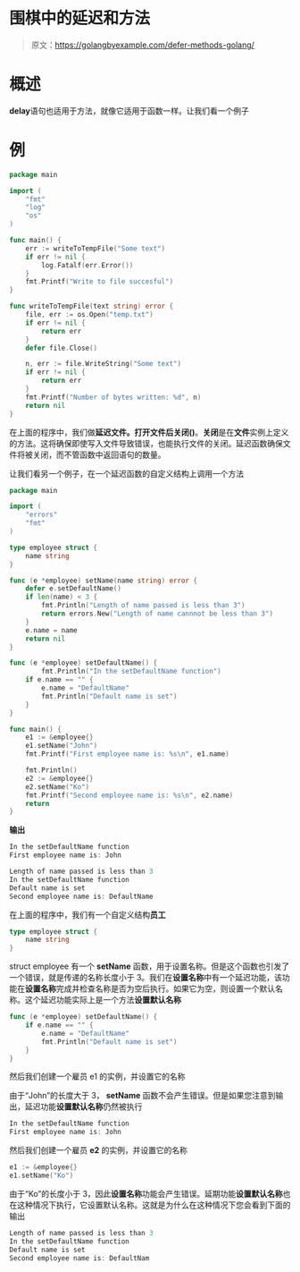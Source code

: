 # 围棋中的延迟和方法

> 原文：<https://golangbyexample.com/defer-methods-golang/>

# **概述**

**delay**语句也适用于方法，就像它适用于函数一样。让我们看一个例子

# **例**

```go
package main

import (
    "fmt"
    "log"
    "os"
)

func main() {
    err := writeToTempFile("Some text")
    if err != nil {
        log.Fatalf(err.Error())
    }
    fmt.Printf("Write to file succesful")
}

func writeToTempFile(text string) error {
    file, err := os.Open("temp.txt")
    if err != nil {
        return err
    }
    defer file.Close()

    n, err := file.WriteString("Some text")
    if err != nil {
        return err
    }
    fmt.Printf("Number of bytes written: %d", n)
    return nil
}
```

在上面的程序中，我们做**延迟文件。打开文件后关闭()**。**关闭**是在**文件**实例上定义的方法。这将确保即使写入文件导致错误，也能执行文件的关闭。延迟函数确保文件将被关闭，而不管函数中返回语句的数量。

让我们看另一个例子，在一个延迟函数的自定义结构上调用一个方法

```go
package main

import (
	"errors"
	"fmt"
)

type employee struct {
	name string
}

func (e *employee) setName(name string) error {
	defer e.setDefaultName()
	if len(name) < 3 {
		fmt.Println("Length of name passed is less than 3")
		return errors.New("Length of name cannnot be less than 3")
	}
	e.name = name
	return nil
}

func (e *employee) setDefaultName() {
        fmt.Println("In the setDefaultName function")
	if e.name == "" {
		e.name = "DefaultName"
		fmt.Println("Default name is set")
	}
}

func main() {
	e1 := &employee{}
	e1.setName("John")
	fmt.Printf("First employee name is: %s\n", e1.name)

	fmt.Println()
	e2 := &employee{}
	e2.setName("Ko")
	fmt.Printf("Second employee name is: %s\n", e2.name)
	return
}
```

**输出**

```go
In the setDefaultName function
First employee name is: John

Length of name passed is less than 3
In the setDefaultName function
Default name is set
Second employee name is: DefaultName
```

在上面的程序中，我们有一个自定义结构**员工**

```go
type employee struct {
	name string
}
```

struct employee 有一个 **setName** 函数，用于设置名称。但是这个函数也引发了一个错误，就是传递的名称长度小于 3。我们在**设置名称**中有一个延迟功能，该功能在**设置名称**完成并检查名称是否为空后执行。如果它为空，则设置一个默认名称。这个延迟功能实际上是一个方法**设置默认名称**

```go
func (e *employee) setDefaultName() {
	if e.name == "" {
		e.name = "DefaultName"
		fmt.Println("Default name is set")
	}
}
```

然后我们创建一个雇员 e1 的实例，并设置它的名称

由于“John”的长度大于 3， **setName** 函数不会产生错误。但是如果您注意到输出，延迟功能**设置默认名称**仍然被执行

```go
In the setDefaultName function
First employee name is: John
```

然后我们创建一个雇员 **e2** 的实例，并设置它的名称

```go
e1 := &employee{}
e1.setName("Ko")
```

由于“Ko”的长度小于 3，因此**设置名称**功能会产生错误。延期功能**设置默认名称**也在这种情况下执行，它设置默认名称。这就是为什么在这种情况下您会看到下面的输出

```go
Length of name passed is less than 3
In the setDefaultName function
Default name is set
Second employee name is: DefaultNam
```